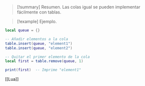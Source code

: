 >[!summary] Resumen.
>Las colas igual se pueden implementar fácilmente con tablas.

>[!example] Ejemplo.
```Lua
local queue = {}

-- Añadir elementos a la cola
table.insert(queue, "element1")
table.insert(queue, "element2")

-- Quitar el primer elemento de la cola
local first = table.remove(queue, 1)

print(first)  -- Imprime "element1"

```

[[Lua]]